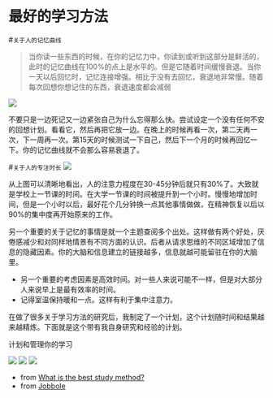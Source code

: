 # 最好的学习方法

#`关于人的记忆曲线`
>当你读一些东西的时候，在你的记忆力中，你读到或听到这部分是鲜活的，此时的记忆曲线在100%的点上是水平的。但是它随着时间缓慢衰退。当你一天以后回忆时，记忆连接增强。相比于没有去回忆，衰退地非常慢。随着每次回想你想记住的东西，衰退速度都会减弱

![](http://ww2.sinaimg.cn/large/7cc829d3gw1el1pxxgm2hj20hi0a7abg.jpg)

不要只是一边死记又一边紧张自己为什么忘得那么快。尝试设定一个没有任何不安的回想计划。看看它，然后再把它放一边。在晚上的时候再看一次，第二天再一次，下一周再一次。第15天的时候测试一下自己，然后下一个月的时候再回忆一下。你的记忆曲线就不会那么容易衰退了。

#`关于人的专注时长`
![](http://ww4.sinaimg.cn/mw690/7cc829d3gw1el1pxy0qaij20cs06smxo.jpg)

从上图可以清晰地看出，人的注意力程度在30-45分钟后就只有30%了。大致就是学校上一节课的时间。在大学一节课的时间被提升到一个小时。慢慢地增加时间，但是一个小时以后，最好花个几分钟换一点其他事情做做，在精神恢复以后以90%的集中度再开始原来的工作。

 另一个重要的关于记忆的事情是就一个主题查阅多个出处。这样做有两个好处，厌倦感减少和对同样地情景有不同方面的认识。后者从请求思维的不同区域增加了信息的隐藏因素。你的大脑和信息建立的链接越多，信息就越可能留驻在你的大脑里。

- 另一个重要的考虑因素是高效时间。对一些人来说可能不一样，但是对大部分人来说早上是最有效率的时间。
- 记得室温保持暖和一点。这样有利于集中注意力。

在做了很多关于学习方法的研究后，我制定了一个计划，这个计划随时间和结果越来越精炼。下面就是这个带有我自身研究和经验的计划。

计划和管理你的学习

![](http://lijuren.qiniudn.com/imagethum1.pic_hd.jpg)
![](http://lijuren.qiniudn.com/imagethum2.pic_hd.jpg)
![](http://lijuren.qiniudn.com/imagethum3.pic.jpg)


- from [What is the best study method?](http://www.quora.com/What-is-the-best-study-method/answer/Ahmad-Ali-14#)
- from [Jobbole](http://blog.jobbole.com/77881/)
